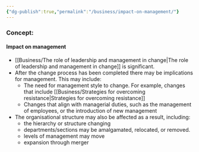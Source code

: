 ```yaml
---
{"dg-publish":true,"permalink":"/business/impact-on-management/"}
---
```


### Concept:
#### Impact on management
- [[Business/The role of leadership and management in change\|The role of leadership and management in change]] is significant.
- After the change process has been completed there may be implications for management. This may include:
	- The need for management style to change. For example, changes that include [[Business/Strategies for overcoming resistance\|Strategies for overcoming resistance]]
	- Changes that align with managerial duties, such as the management of employees, or the introduction of new management
- The organisational structure may also be affected as a result, including:
	- the hierarchy or structure changing
	- departments/sections may be amalgamated, relocated, or removed. 
	- levels of management may move
	- expansion through merger